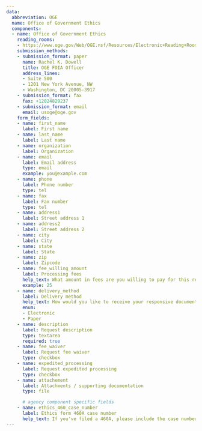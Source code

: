 ```yaml
---
data:
  abbreviation: OGE
  name: Office of Government Ethics
  components:
  - name: Office of Government Ethics
    reading_rooms:
    - https://www.oge.gov/Web/OGE.nsf/Resources/Electronic+Reading+Room
    submission_methods:
    - submission_format: paper
      name: Rachel K. Dowell
      title: OGE FOIA Officer
      address_lines:
      - Suite 500
      - 1201 New York Avenue, NW
      - Washington, DC 20005-3917
    - submission_format: fax
      fax: +12024829237
    - submission_format: email
      email: usoge@oge.gov
    form_fields:
    - name: first_name
      label: First name
    - name: last_name
      label: Last name
    - name: organization
      label: Organization
    - name: email
      label: Email address
      type: email
      example: you@example.com
    - name: phone
      label: Phone number
      type: tel
    - name: fax
      label: Fax number
      type: tel
    - name: address1
      label: Street address 1
    - name: address2
      label: Street address 2
    - name: city
      label: City
    - name: state
      label: State
    - name: zip
      label: Zipcode
    - name: fee_willing_amount
      label: Processing fees
      help_text: What amount in fees are you willing to pay for this request?
      example: 25
    - name: delivery_method
      label: Delivery method
      help_text: How would you like to receive your responsive documents?
      enum:
      - Electronic
      - Paper
    - name: description
      label: Request description
      type: textarea
      required: true
    - name: fee_waiver
      label: Request fee waiver
      type: checkbox
    - name: expedited_processing
      label: Request expedited processing
      type: checkbox
    - name: attachement
      label: Attachments / supporting documentation
      type: file

      # agency component specific fields
    - name: ethics_460_case_number
      label: Ethics form 460A case number
      help_text: If you've filed a 460A, please include the case number
---
```

